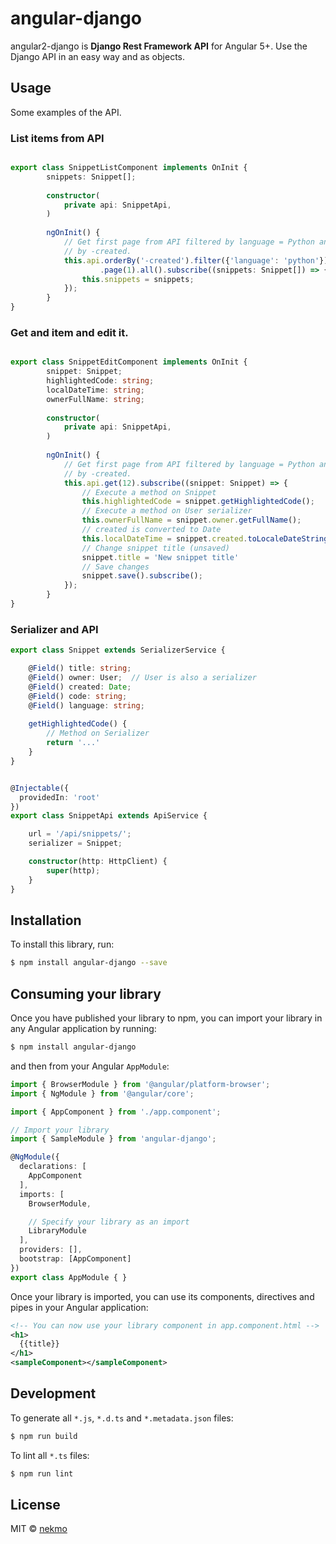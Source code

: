 # angular-django

angular2-django is **Django Rest Framework API** for Angular 5+. Use the Django API in an easy way and as objects.

## Usage
Some examples of the API.


### List items from API

```typescript

export class SnippetListComponent implements OnInit {
        snippets: Snippet[];
    
        constructor(
            private api: SnippetApi,
        )
        
        ngOnInit() {
            // Get first page from API filtered by language = Python and ordered
            // by -created.
            this.api.orderBy('-created').filter({'language': 'python'})
                    .page(1).all().subscribe((snippets: Snippet[]) => {
                this.snippets = snippets;
            });
        }
}
``` 

### Get and item and edit it.

```typescript

export class SnippetEditComponent implements OnInit {
        snippet: Snippet;
        highlightedCode: string;
        localDateTime: string;
        ownerFullName: string;
    
        constructor(
            private api: SnippetApi,
        )
        
        ngOnInit() {
            // Get first page from API filtered by language = Python and ordered
            // by -created.
            this.api.get(12).subscribe((snippet: Snippet) => {
                // Execute a method on Snippet
                this.highlightedCode = snippet.getHighlightedCode();
                // Execute a method on User serializer
                this.ownerFullName = snippet.owner.getFullName();
                // created is converted to Date
                this.localDateTime = snippet.created.toLocaleDateString();
                // Change snippet title (unsaved)
                snippet.title = 'New snippet title'
                // Save changes
                snippet.save().subscribe();
            });
        }
}
``` 


### Serializer and API


```typescript
export class Snippet extends SerializerService {

    @Field() title: string;
    @Field() owner: User;  // User is also a serializer
    @Field() created: Date;
    @Field() code: string;
    @Field() language: string;
    
    getHighlightedCode() {
        // Method on Serializer
        return '...'
    }
}


@Injectable({
  providedIn: 'root'
})
export class SnippetApi extends ApiService {

    url = '/api/snippets/';
    serializer = Snippet;

    constructor(http: HttpClient) {
        super(http);
    }
}
```


## Installation

To install this library, run:

```bash
$ npm install angular-django --save
```

## Consuming your library

Once you have published your library to npm, you can import your library in any Angular application by running:

```bash
$ npm install angular-django
```

and then from your Angular `AppModule`:

```typescript
import { BrowserModule } from '@angular/platform-browser';
import { NgModule } from '@angular/core';

import { AppComponent } from './app.component';

// Import your library
import { SampleModule } from 'angular-django';

@NgModule({
  declarations: [
    AppComponent
  ],
  imports: [
    BrowserModule,

    // Specify your library as an import
    LibraryModule
  ],
  providers: [],
  bootstrap: [AppComponent]
})
export class AppModule { }
```

Once your library is imported, you can use its components, directives and pipes in your Angular application:

```xml
<!-- You can now use your library component in app.component.html -->
<h1>
  {{title}}
</h1>
<sampleComponent></sampleComponent>
```

## Development

To generate all `*.js`, `*.d.ts` and `*.metadata.json` files:

```bash
$ npm run build
```

To lint all `*.ts` files:

```bash
$ npm run lint
```

## License

MIT © [nekmo](mailto:contacto@nekmo.com)
